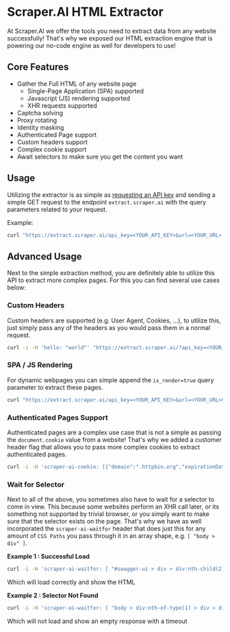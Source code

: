# Scraper.AI HTML Extractor

At Scraper.AI we offer the tools you need to extract data from any website successfully! That's why we exposed our HTML extraction engine that is powering our no-code engine as well for developers to use! 

## Core Features

* Gather the Full HTML of any website page
  * Single-Page Application (SPA) supported
  * Javascript (JS) rendering supported
  * XHR requests supported
* Captcha solving
* Proxy rotating
* Identity masking
* Authenticated Page support
* Custom headers support
* Complex cookie support
* Await selectors to make sure you get the content you want

## Usage

Utilizing the extractor is as simple as [requesting an API key](/en-us/extractor/api-key.md) and sending a simple GET request to the endpoint `extract.scraper.ai` with the query parameters related to your request.

Example:

```bash
curl "https://extract.scraper.ai/api_key=<YOUR_API_KEY>&url=<YOUR_URL>
```

## Advanced Usage

Next to the simple extraction method, you are definitely able to utilize this API to extract more complex pages. For this you can find several use cases below:

### Custom Headers

Custom headers are supported (e.g. User Agent, Cookies, ...), to utilize this, just simply pass any of the headers as you would pass them in a normal request.

```bash
curl -i -H 'hello: "world"' "https://extract.scraper.ai/?api_key=<YOUR_API_KEY>&url=https://httpbin.org/anything&is_render=true"
```

### SPA / JS Rendering

For dynamic webpages you can simple append the `is_render=true` query parameter to extract these pages.

```bash
curl "https://extract.scraper.ai/api_key=<YOUR_API_KEY>&url=<YOUR_URL>&is_render=true
```

### Authenticated Pages Support

Authenticated pages are a complex use case that is not a simple as passing the `document.cookie` value from a website! That's why we added a customer header flag that allows you to pass more complex cookies to extract authenticated pages.

```bash
curl -i -H 'scraper-ai-cookie: [{"domain":".httpbin.org","expirationDate":1662550207,"hostOnly":false,"httpOnly":false,"name":"example_cookie","path":"/","sameSite":"unspecified","secure":false,"session":false,"storeId":"0","value":"scraper_ai_example_value"}]' "https://extract.scraper.ai/?api_key=<YOUR_API_KEY>&url=https://httpbin.org/anything&is_render=true"
```

### Wait for Selector

Next to all of the above, you sometimes also have to wait for a selector to come in view. This because some websites perform an XHR call later, or its something not supported by trivial browser, or you simply want to make sure that the selector exists on the page. That's why we have as well incorporated the `scraper-ai-waitfor` header that does just this for any amount of `CSS Paths` you pass through it in an array shape, e.g. `[ "body > div" ]`.

**Example 1 : Successful Load**

```bash
curl -i -H 'scraper-ai-waitfor: [ "#swagger-ui > div > div:nth-child(2) > div.information-container.wrapper > section > div > hgroup > h2" ]' "https://extract.scraper.ai/?api_key=<YOUR_API_KEY>&url=https://httpbin.org&is_render=true"
```

Which will load correctly and show the HTML

**Example 2 : Selector Not Found**

```bash
curl -i -H 'scraper-ai-waitfor: [ "body > div:nth-of-type(1) > div > div > div:nth-of-type(2) > main > div > div > div > div:nth-of-type(1) > div > div:nth-of-type(4) > div > div > section > div > div > div > div > div > article > div > div > div > div:nth-of-type(2) > div:nth-of-type(2) > div:nth-of-type(1) > div > div > div:nth-of-type(1) > div:nth-of-type(1) > a > div > div:nth-of-type(1) > div:nth-of-type(1) > span > span:nth-of-type(1)" ]' "https://extract.scraper.ai/?api_key=<YOUR_API_KEY>&url=https://httpbin.org&is_render=true"
```

Which will not load and show an empty response with a timeout